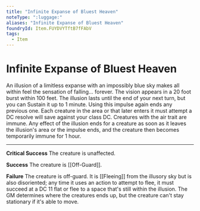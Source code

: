 ```yaml
---
title: "Infinite Expanse of Bluest Heaven"
noteType: ":luggage:"
aliases: "Infinite Expanse of Bluest Heaven"
foundryId: Item.FUYDVYTftB7fFAbV
tags:
  - Item
---
```


# Infinite Expanse of Bluest Heaven

An illusion of a limitless expanse with an impossibly blue sky makes all within feel the sensation of falling... forever. The vision appears in a 20 foot burst within 100 feet. The illusion lasts until the end of your next turn, but you can Sustain it up to 1 minute. Using this impulse again ends any previous one. Each creature in the area or that later enters it must attempt a DC resolve will save against your class DC. Creatures with the air trait are immune. Any effect of the illusion ends for a creature as soon as it leaves the illusion's area or the impulse ends, and the creature then becomes temporarily immune for 1 hour.

* * *

**Critical Success** The creature is unaffected.

**Success** The creature is [[Off-Guard]].

**Failure** The creature is off-guard. It is [[Fleeing]] from the illusory sky but is also disoriented; any time it uses an action to attempt to flee, it must succeed at a DC 11 flat or flee to a space that's still within the illusion. The GM determines where the creatures ends up, but the creature can't stay stationary if it's able to move.
